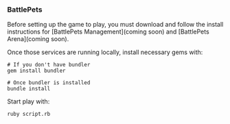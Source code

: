 ### BattlePets

Before setting up the game to play, you must download and follow the
install instructions for [BattlePets Management](coming soon) and [BattlePets
Arena](coming soon).

Once those services are running locally, install necessary gems with:

```
# If you don't have bundler
gem install bundler

# Once bundler is installed
bundle install
```

Start play with:
```
ruby script.rb
```
